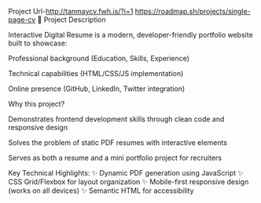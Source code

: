 Project Url-http://tanmaycv.fwh.is/?i=1
https://roadmap.sh/projects/single-page-cv
📝 Project Description

Interactive Digital Resume is a modern, developer-friendly portfolio website built to showcase:

Professional background (Education, Skills, Experience)

Technical capabilities (HTML/CSS/JS implementation)

Online presence (GitHub, LinkedIn, Twitter integration)

Why this project?

Demonstrates frontend development skills through clean code and responsive design

Solves the problem of static PDF resumes with interactive elements

Serves as both a resume and a mini portfolio project for recruiters

Key Technical Highlights:
✨ Dynamic PDF generation using JavaScript
✨ CSS Grid/Flexbox for layout organization
✨ Mobile-first responsive design (works on all devices)
✨ Semantic HTML for accessibility
